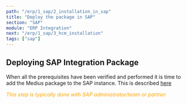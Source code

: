 ```yaml
---
path: "/erp/1_sap/2_installation_in_sap"
title: "Deploy the package in SAP"
section: "SAP"
module: "ERP Integration"
next: "/erp/1_sap/3_hcm_installation"
tags: ["sap"]
---
```

[//]: # (Magnus: This information should be on Success Portal)
## Deploying SAP Integration Package
When all the prerequisites have been verified and performed it is time to add the Medius package to the SAP instance. This is described [here](https://success.mediusflow.com/documentation/cts-documentation/Cloud-Connectors/sap/SAP_technical/SAP_deploymentGuide/)

<span style="color:orange">*This step is typically done with SAP administrator/team or partner*</span>
